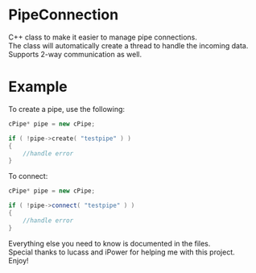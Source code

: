 # PipeConnection

C++ class to make it easier to manage pipe connections.  
The class will automatically create a thread to handle the incoming data.  
Supports 2-way communication as well.  

# Example

To create a pipe, use the following:  

```cpp
cPipe* pipe = new cPipe;

if ( !pipe->create( "testpipe" ) )
{
	//handle error
}
```

To connect:  

```cpp
cPipe* pipe = new cPipe;

if ( !pipe->connect( "testpipe" ) )
{
	//handle error
}
```

Everything else you need to know is documented in the files.  
Special thanks to lucass and iPower for helping me with this project.  
Enjoy!
